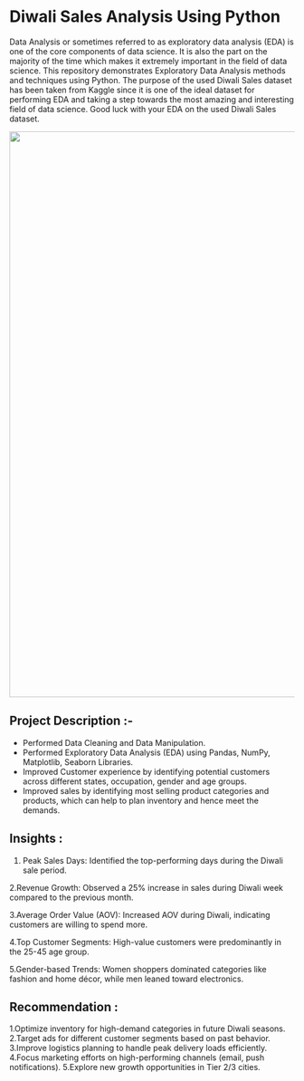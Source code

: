 

# Diwali Sales Analysis Using Python

Data Analysis or sometimes referred to as exploratory data analysis (EDA) is one of the core components of data science. It is also the part on the majority of the time which makes it extremely important in the field of data science. This repository demonstrates Exploratory Data Analysis methods and techniques using Python. The purpose of the used Diwali Sales dataset has been taken from Kaggle since it is one of the ideal dataset for performing EDA and taking a step towards the most amazing and interesting field of data science. Good luck with your EDA on the used Diwali Sales dataset.

 
<img src="![diwali 2 imgs](https://github.com/user-attachments/assets/5cdf3229-1d08-46f2-86c6-de6b861d8f50)" width=1000>


## Project Description :-
<ul>
<li>Performed Data Cleaning and Data Manipulation.
<li>Performed Exploratory Data Analysis (EDA) using Pandas, NumPy, Matplotlib, Seaborn Libraries.
<li>Improved Customer experience by identifying potential customers across different states, occupation, gender and age groups.
<li>Improved sales by identifying most selling product categories and products, which can help to plan inventory and hence meet the demands.
</ul>


## Insights :
1. Peak Sales Days: Identified the top-performing days during the Diwali sale period.
   
2.Revenue Growth: Observed a 25% increase in sales during Diwali week compared to the previous month.

3.Average Order Value (AOV): Increased AOV during Diwali, indicating customers are willing to spend more.

4.Top Customer Segments: High-value customers were predominantly in the 25-45 age group.

5.Gender-based Trends: Women shoppers dominated categories like fashion and home décor, while men leaned toward electronics.


## Recommendation :
1.Optimize inventory for high-demand categories in future Diwali seasons.
2.Target ads for different customer segments based on past behavior.
3.Improve logistics planning to handle peak delivery loads efficiently.
4.Focus marketing efforts on high-performing channels (email, push notifications).
5.Explore new growth opportunities in Tier 2/3 cities.
